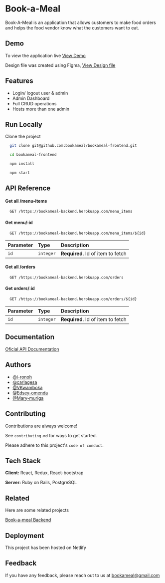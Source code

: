 
# Book-a-Meal

Book-A-Meal is an application that allows customers to 
make food orders and helps the food vendor 
know what the customers want to eat. 

## Demo
To view the application live 
[View Demo](https://documenter.getpostman.com/view/14609137/2s8YRgpuNY#intro)

Design file was created using Figma,
[View Design file](https://www.figma.com/file/xSSSzSPpDHyGfyZz3uyL3a/Food-Delivery-UI-(Community)?node-id=0%3A1)

## Features

- Login/ logout user & admin
- Admin Dashboard
- Full CRUD operations
- Hosts more than one admin


## Run Locally

Clone the project

```bash
  git clone git@github.com:bookameal/bookameal-frontend.git
```  
```bash
  cd bookameal-frontend
```
```bash
  npm install
```
```bash
  npm start
```


## API Reference

#### Get all  /menu-items

```http
  GET /https://bookameal-backend.herokuapp.com/menu_items
```


#### Get menu/:id

```http
  GET /https://bookameal-backend.herokuapp.com/menu_items/${id}
```

| Parameter | Type     | Description                       |
| :-------- | :------- | :-------------------------------- |
| `id`      | `integer` | **Required**. Id of item to fetch |


#### Get all  /orders

```http
  GET /https://bookameal-backend.herokuapp.com/orders
```


#### Get orders/:id

```http
  GET /https://bookameal-backend.herokuapp.com/orders/${id}
```

| Parameter | Type     | Description                       |
| :-------- | :------- | :-------------------------------- |
| `id`      | `integer` | **Required**. Id of item to fetch |



## Documentation

[Oficial API Documentation](https://documenter.getpostman.com/view/14609137/2s8YRgpuNY#intro)


## Authors

- [@i-ronoh](https://github.com/i-ronoh)
- [@carlagesa](https://github.com/carlagesa)
- [@VKwamboka](https://github.com/VKwamboka)
- [@Edsey-omenda](https://github.com/Edsey-omenda)
- [@Mary-muriga](https://github.com/Mary-muriga)

## Contributing

Contributions are always welcome!

See `contributing.md` for ways to get started.

Please adhere to this project's `code of conduct`.


## Tech Stack

**Client:** React, Redux, React-bootstrap

**Server:** Ruby on Rails, PostgreSQL


## Related

Here are some related projects

[Book-a-meal Backend](https://github.com/bookameal/bookameal-backend)


## Deployment

This project has been hosted on Netlify

## Feedback

If you have any feedback, please reach out to us at bookameal@gmail.com

